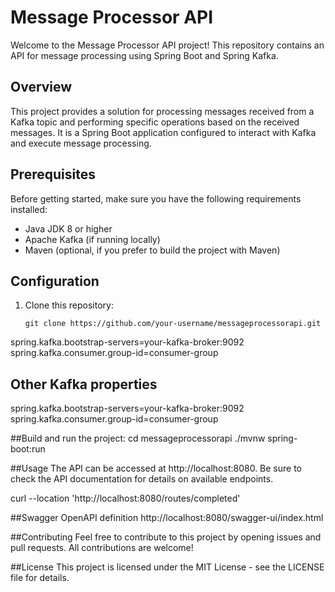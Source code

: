 # Message Processor API

Welcome to the Message Processor API project! This repository contains an API for message processing using Spring Boot and Spring Kafka.

## Overview

This project provides a solution for processing messages received from a Kafka topic and performing specific operations based on the received messages. It is a Spring Boot application configured to interact with Kafka and execute message processing.

## Prerequisites

Before getting started, make sure you have the following requirements installed:

- Java JDK 8 or higher
- Apache Kafka (if running locally)
- Maven (optional, if you prefer to build the project with Maven)

## Configuration

1. Clone this repository:

   ```shell
   git clone https://github.com/your-username/messageprocessorapi.git

spring.kafka.bootstrap-servers=your-kafka-broker:9092
spring.kafka.consumer.group-id=consumer-group

## Other Kafka properties
spring.kafka.bootstrap-servers=your-kafka-broker:9092
spring.kafka.consumer.group-id=consumer-group

##Build and run the project:
cd messageprocessorapi
./mvnw spring-boot:run

##Usage
The API can be accessed at http://localhost:8080. Be sure to check the API documentation for details on available endpoints.

curl --location 'http://localhost:8080/routes/completed'

##Swagger
OpenAPI definition
http://localhost:8080/swagger-ui/index.html

##Contributing
Feel free to contribute to this project by opening issues and pull requests. All contributions are welcome!

##License
This project is licensed under the MIT License - see the LICENSE file for details.
